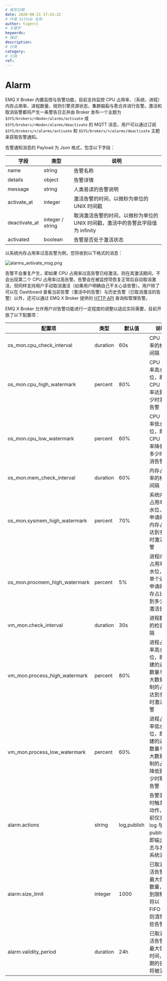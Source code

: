 ```yaml
---
# 编写日期
date: 2020-08-21 17:41:22
# 作者 Github 名称
author: tigercl
# 关键字
keywords:
# 描述
description:
# 分类
category: 
# 引用
ref:
---
```


# Alarm

EMQ X Broker 内置监控与告警功能，目前支持监控 CPU 占用率、（系统、进程）内存占用率、进程数量、规则引擎资源状态、集群脑裂与愈合并进行告警。激活和取消告警都将产生一条警告日志并由 Broker 发布一个主题为 `$SYS/brokers/<Node>/alarms/activate` 或 `$SYS/brokers/<Node>/alarms/deactivate` 的 MQTT 消息，用户可以通过订阅 `$SYS/brokers/+/alarms/avtivate` 和 `$SYS/brokers/+/alarms/deactivate` 主题来获取告警通知。

告警通知消息的 Payload 为 Json 格式，包含以下字段：

| 字段          | 类型             | 说明                                                         |
| ------------- | ---------------- | ------------------------------------------------------------ |
| name          | string           | 告警名称                                                     |
| details       | object           | 告警详情                                                     |
| message       | string           | 人类易读的告警说明                                           |
| activate_at   | integer          | 激活告警的时间，以微秒为单位的 UNIX 时间戳                   |
| deactivate_at | integer / string | 取消激活告警的时间，以微秒为单位的 UNIX 时间戳，激活中的告警此字段值为 infinity |
| activated     | boolean          | 告警是否处于激活状态                                         |

以系统内存占用率过高告警为例，您将收到以下格式的消息：

![alarms_avtivate_msg.png](http://dgiot-1253666439.cos.ap-shanghai-fsi.myqcloud.com/shuwa_tech/zh/backend/emqx/advanced/assets/alarms_avtivate_msg.png)

告警不会重复产生，即如果 CPU 占用率过高告警已经激活，则在其激活期间，不会出现第二个 CPU 占用率过高告警。告警会在被监控项恢复正常后自动取消激活，但同样支持用户手动取消激活（如果用户明确自己不关心该告警）。用户除了可以在 Dashboard 查看当前告警（激活中的告警）与历史告警（已取消激活的告警）以外，还可以通过 EMQ X Broker 提供的 [HTTP API](./http-api.md#endpoint-alarms) 查询和管理告警。

EMQ X Broker 允许用户对告警功能进行一定程度的调整以适应实际需要，目前开放了以下配置项：

| 配置项                        | 类型     | 默认值      | 说明                                                         |
| ----------------------------- | -------- | ----------- | ------------------------------------------------------------ |
| os_mon.cpu_check_interval     | duration | 60s         | CPU 占用率的检查间隔                                         |
| os_mon.cpu_high_watermark     | percent  | 80%         | CPU 占用率高水位，即 CPU 占用率达到多少时激活告警            |
| os_mon.cpu_low_watermark      | percent  | 60%         | CPU 占用率低水位，即 CPU 占用率降低到多少时取消告警          |
| os_mon.mem_check_interval     | duration | 60%         | 内存占用率的检查间隔                                         |
| os_mon.sysmem_high_watermark  | percent  | 70%         | 系统内存占用率高水位，即申请的总内存占比达到多少时激活告警   |
| os_mon.procmem_high_watermark | percent  | 5%          | 进程内存占用率高水位，即单个进程申请的内存占比达到多少时激活告警 |
| vm_mon.check_interval         | duration | 30s         | 进程数量的检查间隔                                           |
| vm_mon.process_high_watermark | percent  | 80%         | 进程占用率高水位，即创建的进程数量与最大数量限制的占比达到多少时激活告警 |
| vm_mon.process_low_watermark  | percent  | 60%         | 进程占用率低水位，即创建的进程数量与最大数量限制的占比降低到多少时取消告警 |
| alarm.actions                 | string   | log,publish | 告警激活时触发的动作，目前仅支持 log 与 publish，即输出日志与发布系统消息 |
| alarm.size_limit              | integer  | 1000        | 已取消激活告警的最大保存数量，达到限制后将以 FIFO 原则清理这些告警 |
| alarm.validity_period         | duration | 24h         | 已取消激活告警的最大保存时间，过期的告警将被清理             |


